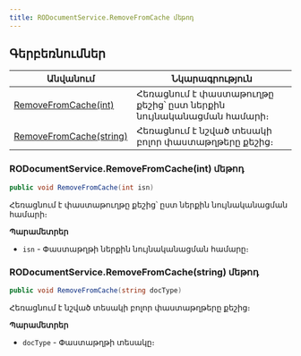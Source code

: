 ```yaml
---
title: RODocumentService.RemoveFromCache մեթոդ  
---
```


## Գերբեռնումներ

| Անվանում | Նկարագրություն |
|--|--|
| [RemoveFromCache(int)](#rodocumentserviceremovefromcacheint-մեթոդ) | Հեռացնում է փաստաթուղթը քեշից՝ ըստ ներքին նույնականացման համարի։ |
| [RemoveFromCache(string)](#rodocumentserviceremovefromcachestring-մեթոդ) | Հեռացնում է նշված տեսակի բոլոր փաստաթղթերը քեշից։ |

### RODocumentService.RemoveFromCache(int) մեթոդ

```c#
public void RemoveFromCache(int isn)
```

Հեռացնում է փաստաթուղթը քեշից՝ ըստ ներքին նույնականացման համարի։

**Պարամետրեր**

* `isn` - Փաստաթղթի ներքին նույնականացման համարը։

### RODocumentService.RemoveFromCache(string) մեթոդ  

```c#
public void RemoveFromCache(string docType)
```

Հեռացնում է նշված տեսակի բոլոր փաստաթղթերը քեշից։

**Պարամետրեր**

* `docType` - Փաստաթղթի տեսակը։

